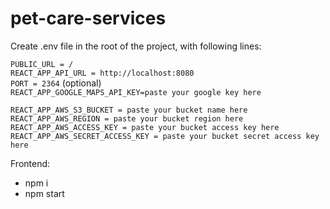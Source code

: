 # pet-care-services

Create .env file in the root of the project, with following lines:<br>

`PUBLIC_URL = /`<br>
`REACT_APP_API_URL = http://localhost:8080`<br>
`PORT = 2364` (optional)<br>
`REACT_APP_GOOGLE_MAPS_API_KEY=paste your google key here`<br>

`REACT_APP_AWS_S3_BUCKET = paste your bucket name here`
`REACT_APP_AWS_REGION = paste your bucket region here`
`REACT_APP_AWS_ACCESS_KEY = paste your bucket access key here`
`REACT_APP_AWS_SECRET_ACCESS_KEY = paste your bucket secret access key here`

Frontend:
 - npm i
 - npm start
